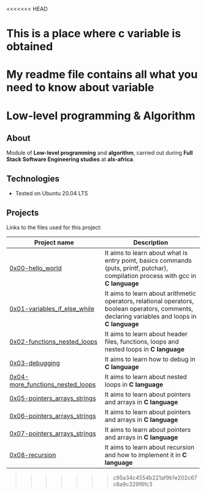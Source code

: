<<<<<<< HEAD
# This is a place where c variable is obtained

My readme file contains all what you need to know about variable
=======
# Low-level programming & Algorithm

## About
Module of **Low-level programming** and **algorithm**, carried out during **Full Stack Software Engineering studies** at **alx-africa**.

## Technologies
* Tested on Ubuntu 20.04 LTS

## Projects
Links to the files used for this project:

| Project name | Description |
| ------------ | ----------- |
| [0x00-hello_world](./0x00-hello_world) | It aims to learn about what is entry point, basics commands (puts, printf, putchar), compilation process with gcc in **C language** |
| [0x01-variables_if_else_while](./0x01-variables_if_else_while) | It aims to learn about arithmetic operators, relational operators, boolean operators, comments, declaring variables and loops in **C language** |
| [0x02-functions_nested_loops](./0x02-functions_nested_loops) | It aims to learn about header files, functions, loops and nested loops in **C language** |
| [0x03-debugging](./0x03-debugging) | It aims to learn how to debug in **C language** |
| [0x04-more_functions_nested_loops](./0x04-more_functions_nested_loops) | It aims to learn about nested loops in **C language** |
| [0x05-pointers_arrays_strings](./0x05-pointers_arrays_strings) | It aims to learn about pointers and arrays in **C language** |
| [0x06-pointers_arrays_strings](./0x06-pointers_arrays_strings) | It aims to learn about pointers and arrays in **C language** |
| [0x07-pointers_arrays_strings](./0x07-pointers_arrays_strings) | It aims to learn about pointers and arrays in **C language** |
| [0x08-recursion](./0x08-recursion) | It aims to learn about recursion and how to implement it in **C language** |
>>>>>>> c95a34c4554b221af9b1e202c67c8a9c329f8fc3
